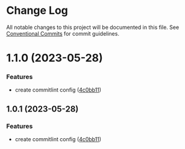 # Change Log

All notable changes to this project will be documented in this file.
See [Conventional Commits](https://conventionalcommits.org) for commit guidelines.

# 1.1.0 (2023-05-28)

### Features

- create commitlint config ([4c0bb11](https://github.com/JaneJeon/dev/commit/4c0bb1175497190fde4ea3b998ec31f78c2bbbcb))

## 1.0.1 (2023-05-28)

### Features

- create commitlint config ([4c0bb11](https://github.com/JaneJeon/dev/commit/4c0bb1175497190fde4ea3b998ec31f78c2bbbcb))
